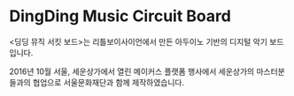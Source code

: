 # DingDing Music Circuit Board

<딩딩 뮤직 서킷 보드>는 리틀보이사이언에서 만든 아두이노 기반의 디지털 악기 보드 입니다. 

2016년 10월 서울, 세운상가에서 열린 메이커스 플랫폼 행사에서 세운상가의 마스터분들과의 협업으로 서울문화재단과 함께 제작하였습니다. 
